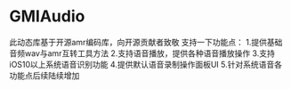 # GMIAudio
此动态库基于开源amr编码库，向开源贡献者致敬
支持一下功能点：
1.提供基础音频wav与amr互转工具方法
2.支持语音播放，提供各种语音播放操作
3.支持iOS10以上系统语音识别功能
4.提供默认语音录制操作面板UI
5.针对系统语音各功能点后续陆续增加
